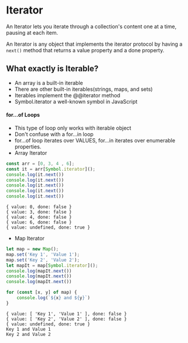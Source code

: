 # Iterator
An Iterator lets you iterate through a collection's content one at a time, pausing at each item.

An Iterator is any object that implements the iterator protocol by having a `next()` method that
returns a value property and a done property.


## What exactly is Iterable?
- An array is a built-in iterable
- There are other built-in iterables(strings, maps, and sets)
- Iterables implement the @@iterator method
- Symbol.iterator a well-known symbol in JavaScript

#### for...of Loops
- This type of loop only works with iterable object
- Don't confuse with a for...in loop
- for...of loop iterates over VALUES, for...in iterates over enumerable properties.
- Array Iterator
```js
const arr = [0, 3, 4 , 6];
const it = arr[Symbol.iterator]();
console.log(it.next())
console.log(it.next())
console.log(it.next())
console.log(it.next())
console.log(it.next())
```

```shell
{ value: 0, done: false }
{ value: 3, done: false }
{ value: 4, done: false }
{ value: 6, done: false }
{ value: undefined, done: true }
```
- Map Iterator

```js
let map = new Map();
map.set('Key 1', 'Value 1');
map.set('Key 2', 'Value 2');
let mapIt = map[Symbol.iterator]();
console.log(mapIt.next())
console.log(mapIt.next())
console.log(mapIt.next())

for (const [x, y] of map) {
    console.log(`${x} and ${y}`)
}

```

```shell
{ value: [ 'Key 1', 'Value 1' ], done: false }
{ value: [ 'Key 2', 'Value 2' ], done: false }
{ value: undefined, done: true }
Key 1 and Value 1
Key 2 and Value 2
```
